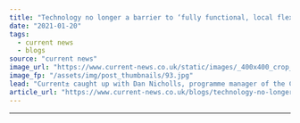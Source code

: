 ```yaml
---
title: "Technology no longer a barrier to ‘fully functional, local flexibility markets’ -  A look at the Cornwall LEM"
date: "2021-01-20"
tags: 
  - current news
  - blogs
source: "current news"
image_url: "https://www.current-news.co.uk/static/images/_400x400_crop_center-center/Cornwall-LEM-image-Centrica.jpg"
image_fp: "/assets/img/post_thumbnails/93.jpg"
lead: "Current± caught up with Dan Nicholls, programme manager of the Cornwall LEM, following the end of the landmark flexibility project to discuss the successes and the lessons learnt."
article_url: "https://www.current-news.co.uk/blogs/technology-no-longer-a-barrier-to-fully-functional-local-flexibility-markets-a-look-at-the-cornwall-lem?utm_source=rss-feeds&utm_medium=rss&utm_campaign=rss"
---
```


---
